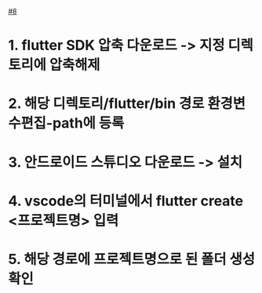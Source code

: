 [#8](https://github.com/kongukjae/KDT-2-Project-A-5/issues/8)

# 1. flutter SDK 압축 다운로드 -> 지정 디렉토리에 압축해제

# 2. 해당 디렉토리/flutter/bin 경로 환경변수편집-path에 등록

# 3. 안드로이드 스튜디오 다운로드 -> 설치

# 4. vscode의 터미널에서 flutter create <프로젝트명> 입력

# 5. 해당 경로에 프로젝트명으로 된 폴더 생성 확인
